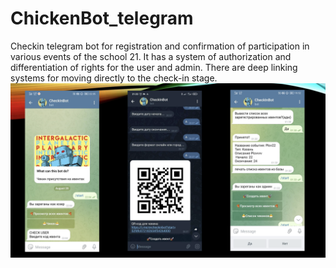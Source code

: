 # ChickenBot_telegram
Сheckin telegram bot for registration and confirmation of participation in various events of the school 21. It has a system of authorization and differentiation of rights for the user and admin.  There are deep linking systems for moving directly to the check-in stage.
![Presentation](img/Screen%20Shot%202022-08-21%20at%2013.59.00.png)

